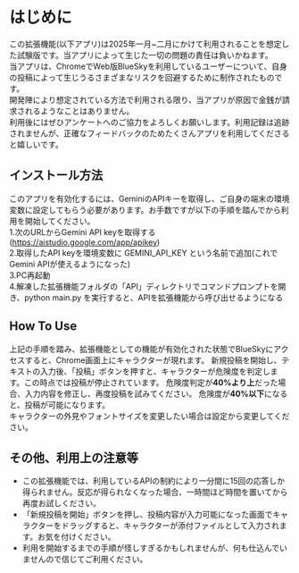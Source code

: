 # はじめに
この拡張機能(以下アプリ)は2025年一月~二月にかけて利用されることを想定した試験版です。当アプリによって生じた一切の問題の責任は負いかねます。<br>
当アプリは、ChromeでWeb版BlueSkyを利用しているユーザーについて、自身の投稿によって生じうるさまざまなリスクを回避するために制作されたものです。<br>
開発陣により想定されている方法で利用される限り、当アプリが原因で金銭が請求されるようなことはありません。<br>
利用後にはぜひアンケートへのご協力をよろしくお願いします。利用記録は追跡されませんが、正確なフィードバックのためたくさんアプリを利用してくださると嬉しいです。
## インストール方法

このアプリを有効化するには、GeminiのAPIキーを取得し、ご自身の端末の環境変数に設定してもらう必要があります。お手数ですが以下の手順を踏んでから利用を開始してください。<br>
1.次のURLからGemini API keyを取得する (https://aistudio.google.com/app/apikey)<br>
2.取得したAPI keyを環境変数に GEMINI_API_KEY という名前で追加(これでGemini APIが使えるようになった)<br>
3.PC再起動<br>
4.解凍した拡張機能フォルダの「API」ディレクトリでコマンドプロンプトを開き、python main.py を実行すると、APIを拡張機能から呼び出せるようになる

## How To Use 
上記の手順を踏み、拡張機能としての機能が有効化された状態でBlueSkyにアクセスすると、Chrome画面上にキャラクターが現れます。
新規投稿を開始し、テキストの入力後、「投稿」ボタンを押すと、キャラクターが危険度を判定します。この時点では投稿が停止されています。
危険度判定が<b>40%より上</b>だった場合、入力内容を修正し、再度投稿を試みてください。
危険度が<b>40%以下</b>になると、投稿が可能になります。
<br>キャラクターの外見やフォントサイズを変更したい場合は設定から変更してください。

## その他、利用上の注意等
- この拡張機能では、利用しているAPIの制約により一分間に15回の応答しか得られません。反応が得られなくなった場合、一時間ほど時間を置いてから再度お試しください。
- 「新規投稿を開始」ボタンを押し、投稿内容が入力可能になった画面でキャラクターをドラッグすると、キャラクターが添付ファイルとして入力されます。お気を付けください。
- 利用を開始するまでの手順が怪しすぎるかもしれませんが、何も仕込んでいませんので信じてご利用ください。